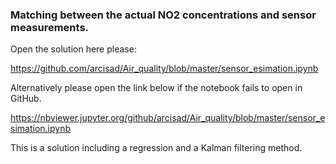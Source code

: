 ### Matching between the actual NO2 concentrations and sensor measurements.

Open the solution here please:

https://github.com/arcisad/Air_quality/blob/master/sensor_esimation.ipynb

Alternatively please open the link below if the notebook fails to open in GitHub.

https://nbviewer.jupyter.org/github/arcisad/Air_quality/blob/master/sensor_esimation.ipynb

This is a solution including a regression and a Kalman filtering method.
